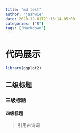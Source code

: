 ```yaml
---
title: "md test"
author: "jashwie"
date: 2020-12-01T21:13:14-05:00
categories: ["R"]
tags: ["Markdown"]
---
```


# 代码展示

``` r
library(ggplot2)
```

## 二级标题

### 三级标题

#### 四级标题

> 引用古诗词
